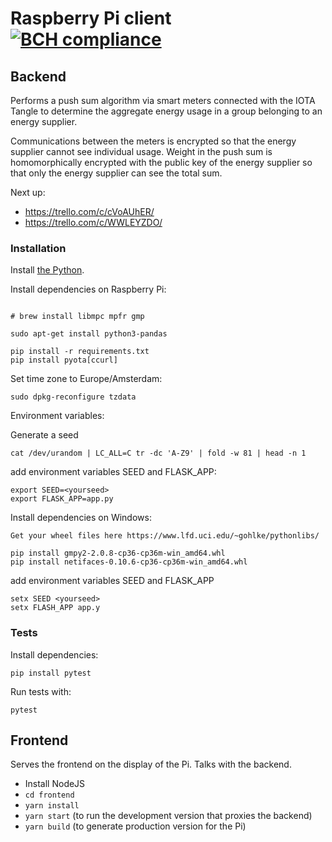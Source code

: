 # Raspberry Pi client [![BCH compliance](https://bettercodehub.com/edge/badge/Blockchaingers/raspberry-pi-client?branch=master)](https://bettercodehub.com/)

## Backend
Performs a push sum algorithm via smart meters connected with the IOTA Tangle to determine the aggregate energy usage in a group belonging to an energy supplier.

Communications between the meters is encrypted so that the energy supplier cannot see individual usage. Weight in the push sum is homomorphically encrypted with the public key of the energy supplier so that only the energy supplier can see the total sum.

Next up:

- https://trello.com/c/cVoAUhER/
- https://trello.com/c/WWLEYZDO/

### Installation

Install [the Python](https://conda.io/docs/user-guide/install/index.html).

Install dependencies on Raspberry Pi:
```

# brew install libmpc mpfr gmp

sudo apt-get install python3-pandas

pip install -r requirements.txt
pip install pyota[ccurl]
```

Set time zone to Europe/Amsterdam:
```
sudo dpkg-reconfigure tzdata
```

Environment variables:

Generate a seed

```
cat /dev/urandom | LC_ALL=C tr -dc 'A-Z9' | fold -w 81 | head -n 1
```
add environment variables SEED and FLASK_APP:

```
export SEED=<yourseed>
export FLASK_APP=app.py
```

Install dependencies on Windows:
```
Get your wheel files here https://www.lfd.uci.edu/~gohlke/pythonlibs/

pip install gmpy2-2.0.8-cp36-cp36m-win_amd64.whl
pip install netifaces‑0.10.6‑cp36‑cp36m‑win_amd64.whl
```
add environment variables SEED and FLASK_APP
```
setx SEED <yourseed>
setx FLASH_APP app.y
```

### Tests

Install dependencies:

```
pip install pytest
```

Run tests with:

```
pytest
```

## Frontend

Serves the frontend on the display of the Pi. Talks with the backend.

- Install NodeJS
- `cd frontend`
- `yarn install`
- `yarn start` (to run the development version that proxies the backend)
- `yarn build` (to generate production version for the Pi)
